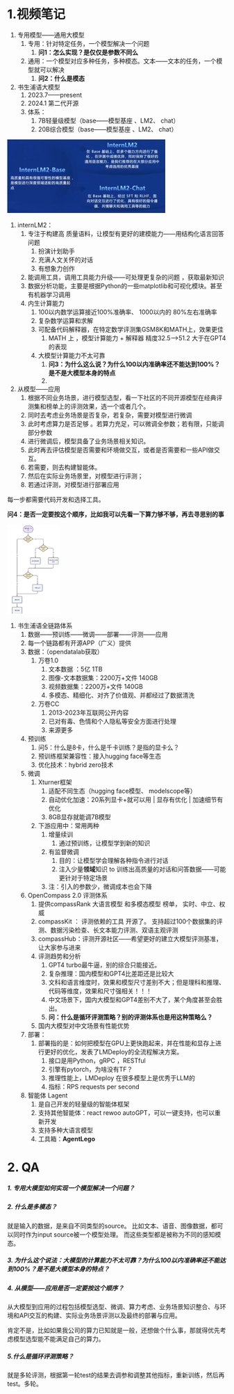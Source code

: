 # 1.视频笔记

1. 专用模型——通用大模型
   1. 专用：针对特定任务，一个模型解决一个问题
      1. **问1：怎么实现？是仅仅是参数不同么**
   2. 通用：一个模型对应多种任务，多种模态。文本——文本的任务，一个模型就可以解决
      1. **问2：什么是模态**
2. 书生浦语大模型
   1. 2023.7——present
   2. 2024.1   第二代开源
   3. 体系：
      1. 7B轻量级模型（base——模型基座 、LM2、  chat）
      2. 20B综合模型（base——模型基座 、LM2、  chat）

<img src="https://github.com/bubblefu/InternLM_Camp_md/blob/main/images/9a39d55b-aa71-4de0-8b7c-84f4e1e8da15.png" alt="img" style="zoom:50%;" />

1. internLM2：
   1. 专注于构建高 质量语料，让模型有更好的建模能力——用结构化语言回答问题
      1. 扮演计划助手
      2. 充满人文关怀的对话
      3. 有想象力创作
   2. 能调用工具，调用工具能力升级——可处理更复杂的问题 ，获取最新知识
   3. 数据分析功能，主要是根据Python的一些matplotlib和可视化模块。甚至有机器学习调用
   4. 内生计算能力
      1. 100以内数学运算接近100%准确率、 1000以内的 80%左右准确率
      2. 复杂数学运算和求解
      3. 可配备代码解释器，在特定数学评测集GSM8K和MATH上，效果更佳
         1. MATH 上 ，模型计算能力 + 解释器   精度32.5——>51.2  大于在GPT4的表现  
      4. 大模型计算能力不太可靠
         1. **问3：为什么这么说？为什么100以内准确率还不能达到100%？是不是大模型本身的特点**
         2. 
2. 从模型——应用
   1. 根据不同业务场景，进行模型选型，看一下社区的不同开源模型在经典评测集和榜单上的评测效果，选一个或者几个。
   2. 同时去考虑业务场景是否复杂，若复杂，需要对模型进行微调
   3. 此时考虑算力是否足够 。若算力充足，可以微调全参数；若有限，只能调部分参数
   4. 进行微调后，模型具备了业务场景相关知识。
   5. 此时再去评估模型是否需要和环境做交互，或者是否需要和一些API做交互。
   6. 若需要，则去构建智能体。
   7. 然后在实际业务场景里，对模型进行评测；
   8. 若通过评测，对模型进行部署应用

每一步都需要代码开发和选择工具。

**问4：是否一定要按这个顺序，比如我可以先看一下算力够不够，再去寻思别的事**

<img src="https://github.com/bubblefu/InternLM_Camp_md/blob/main/images/image-20240606151531237.png" alt="image-20240606151531237" style="zoom:20%;" />

1. 书生浦语全链路体系
   1. 数据——预训练——微调——部署——评测——应用
   2. 每一个链路都有开源APP（广义）提供
   3. 数据：（opendatalab获取）
      1. 万卷1.0
         1. 文本数据 ：5亿    1TB
         2. 图像-文本数据集：2200万+文件   140GB
         3. 视频数据集：2200万+文件    140GB
         4. 多模态、精细化、对齐了价值观、并都经过了数据清洗
      2. 万卷CC
         1. 2013-2023年互联网公开内容
         2. 已对有毒、色情和个人隐私等安全方面进行处理
         3. 来源更多
   4. 预训练
      1. 问5：什么是8卡，什么是千卡训练？是指的显卡么？
      2. 预训练框架兼容性：接入hugging face等生态
      3. 优化技术：hybrid zero技术
   5. 微调
      1. Xturner框架
         1. 适配不同生态（hugging face模型、 modelscope等）
         2. 自动优化加速：20系列显卡+就可以用   |   显存有优化   | 加速细节有优化  
         3. 8GB显存就能调7B模型
      2. 下游应用中：常用两种
         1. 增量续训
            1. 通过预训练，让模型学到新的知识
         2. 有监督微调
            1. 目的：让模型学会理解各种指令进行对话
            2. 注入少量**领域**知识  to  训练出高质量的对话和问答数据——可能更针对于特定场景
         3. 注：引入的参数少，微调成本也会下降
   6. OpenCompass 2.0   评测体系
      1. 提供compassRank 大语言模型 和多模态模型 榜单，  实时、中立、权威
      2. compassKit ：  评测依赖的工具  开源了。   支持超过100个数据集的评测、数据污染检查、长文本能力评测、双语主观评测
      3. compassHub：评测开源社区——希望更好的建立大模型评测基准，让大家参与进来
      4. 评测趋势和分析
         1. GPT4 turbo最牛逼，别的综合只能接近。
         2. 复杂推理：国内模型和GPT4比差距还是比较大 
         3. 文科和语言维度时，效果和模型尺寸差别不大；但是理科和推理、代码等维度，效果和尺寸强相关！！！
         4. 中文场景下，国内大模型和GPT4差别不大了，某个角度甚至会胜出。
         5. **问：什么是循环评测策略？别的评测体系也是用这种策略么？**
      5. 国内大模型对中文场景有性能优势
   7. 部署：
      1. 部署指的是：如何把模型在GPU上更快跑起来，并在性能和显存上进行更好的优化，发表了LMDeploy的全流程解决方案。
         1. 接口是用Python，gRPC  ，RESTful
         2. 引擎有pytorch，为啥没有TF？
         3. 推理性能上，LMDeploy 在很多模型上是优秀于LLM的
         4. 指标：RPS  requests per second
   8. 智能体   Lagent
      1. 是自己开发的轻量级的智能体框架 
      2. 支持其他智能体：react  rewoo autoGPT，可以一键支持，也可以重新开发
      3. 支持多种大语言模型
      4. 工具箱：**AgentLego** 

# 2. QA

##### 1. 专用大模型如何实现一个模型解决一个问题？







##### 2. 什么是多模态？

就是输入的数据，是来自不同类型的source。  比如文本、语音、图像数据，都可以同时作为input source被一个模型处理。     而这些类型都是被称为不同的感知模态。

##### 3. **为什么这个说法：大模型的计算能力不太可靠？为什么100以内准确率还不能达到100%？是不是大模型本身的特点？**





##### 4. 从模型——应用是否一定要按这个顺序？

从大模型到应用的过程包括模型选型、微调、算力考虑、业务场景知识整合、与环境和API交互的构建、实际业务场景评测以及最终的部署与应用。

肯定不是，比如如果我公司的算力已知就是一般，还想做个什么事，那就得优先考虑模型选型能不能满足自己的算力。

##### 5.**什么是循环评测策略？**

就是多轮评测，根据第一轮test的结果去调参和调整其他指标，重新训练，然后再test。多轮。
